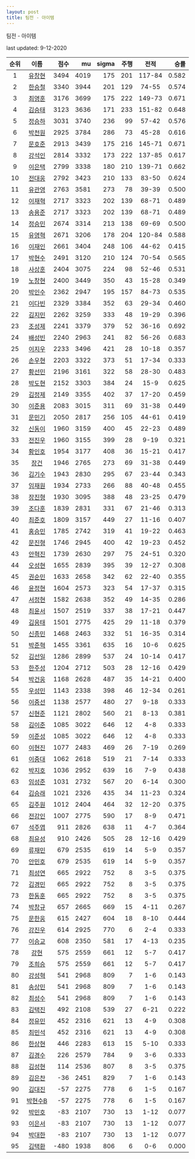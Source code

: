 ```yaml
---
layout: post
title: 팀전 - 아이템
---
```



팀전 - 아이템


last updated: 9-12-2020

| 순위 | 이름 | 점수 | mu | sigma | 주행 | 전적 | 승률 |
|:---:|:---:|---:|---:|---:|---:|:---:|---:|
| 1 | [유창현](../yuchanghyeon) | 3494 | 4019 | 175 | 201 | 117-84 | 0.582 |
| 2 | [한승철](../hanseungcheol) | 3340 | 3944 | 201 | 129 | 74-55 | 0.574 |
| 3 | [최영훈](../choiyeonghun) | 3176 | 3699 | 175 | 222 | 149-73 | 0.671 |
| 4 | [김승태](../gimseungtae) | 3123 | 3636 | 171 | 233 | 151-82 | 0.648 |
| 5 | [정승하](../jeongseungha) | 3031 | 3740 | 236 | 99 | 57-42 | 0.576 |
| 6 | [박천원](../bakcheonwon) | 2925 | 3784 | 286 | 73 | 45-28 | 0.616 |
| 7 | [문호준](../munhojun) | 2913 | 3439 | 175 | 216 | 145-71 | 0.671 |
| 8 | [강석인](../gangseokin) | 2814 | 3332 | 173 | 222 | 137-85 | 0.617 |
| 9 | [이은택](../ieuntaek) | 2799 | 3338 | 180 | 210 | 139-71 | 0.662 |
| 10 | [전대웅](../jeondaewoong) | 2792 | 3423 | 210 | 133 | 83-50 | 0.624 |
| 11 | [유관영](../yugwanyeong) | 2763 | 3581 | 273 | 78 | 39-39 | 0.500 |
| 12 | [이재혁](../ijaehyeok) | 2717 | 3323 | 202 | 139 | 68-71 | 0.489 |
| 13 | [송용준](../songyongjun) | 2717 | 3323 | 202 | 139 | 68-71 | 0.489 |
| 14 | [정승민](../jeongseungmin) | 2674 | 3314 | 213 | 138 | 69-69 | 0.500 |
| 15 | [유영혁](../yuyeonghyeok) | 2671 | 3206 | 178 | 204 | 120-84 | 0.588 |
| 16 | [이재인](../ijaein) | 2661 | 3404 | 248 | 106 | 44-62 | 0.415 |
| 17 | [박현수](../bakhyeonsu) | 2491 | 3120 | 210 | 124 | 70-54 | 0.565 |
| 18 | [사상훈](../sasanghun) | 2404 | 3075 | 224 | 98 | 52-46 | 0.531 |
| 19 | [노창현](../nochanghyeon) | 2400 | 3449 | 350 | 43 | 15-28 | 0.349 |
| 20 | [박인수](../bakinsu) | 2362 | 2947 | 195 | 157 | 84-73 | 0.535 |
| 21 | [이다빈](../idabin) | 2329 | 3384 | 352 | 63 | 29-34 | 0.460 |
| 22 | [김지민](../gimjimin) | 2262 | 3259 | 333 | 48 | 19-29 | 0.396 |
| 23 | [조성제](../joseongje) | 2241 | 3379 | 379 | 52 | 36-16 | 0.692 |
| 24 | [배성빈](../baeseongbin) | 2240 | 2963 | 241 | 82 | 56-26 | 0.683 |
| 25 | [이지우](../ijiu) | 2233 | 3496 | 421 | 28 | 10-18 | 0.357 |
| 26 | [손우현](../sonuhyeon) | 2203 | 3322 | 373 | 51 | 17-34 | 0.333 |
| 27 | [황선민](../hwangseongmin) | 2196 | 3161 | 322 | 58 | 28-30 | 0.483 |
| 28 | [박도현](../bakdohyeon) | 2152 | 3303 | 384 | 24 | 15-9 | 0.625 |
| 29 | [김정제](../gimjeongje) | 2149 | 3355 | 402 | 37 | 17-20 | 0.459 |
| 30 | [이준용](../ijunyong) | 2083 | 3015 | 311 | 69 | 31-38 | 0.449 |
| 31 | [문민기](../munmingi) | 2050 | 2817 | 256 | 105 | 44-61 | 0.419 |
| 32 | [신동이](../shindongi) | 1960 | 3159 | 400 | 45 | 22-23 | 0.489 |
| 33 | [전진우](../jeonjinwoo) | 1960 | 3155 | 399 | 28 | 9-19 | 0.321 |
| 34 | [황인호](../hwanginho) | 1954 | 3177 | 408 | 36 | 15-21 | 0.417 |
| 35 | [장건](../janggeon) | 1946 | 2765 | 273 | 69 | 31-38 | 0.449 |
| 36 | [김기수](../gimgisu) | 1943 | 2830 | 295 | 67 | 23-44 | 0.343 |
| 37 | [임재원](../imjaewon) | 1934 | 2733 | 266 | 88 | 40-48 | 0.455 |
| 38 | [장진형](../jangjinhyeong) | 1930 | 3095 | 388 | 48 | 23-25 | 0.479 |
| 39 | [조다훈](../jodahun) | 1839 | 2831 | 331 | 67 | 21-46 | 0.313 |
| 40 | [최준호](../choijunho) | 1809 | 3157 | 449 | 27 | 11-16 | 0.407 |
| 41 | [홍승민](../hongseungmin) | 1785 | 2742 | 319 | 41 | 19-22 | 0.463 |
| 42 | [문진형](../munjinhyeong) | 1746 | 2945 | 400 | 42 | 19-23 | 0.452 |
| 43 | [안혁진](../anhyeokjin) | 1739 | 2630 | 297 | 75 | 24-51 | 0.320 |
| 44 | [오성현](../oseonghyeon) | 1655 | 2839 | 395 | 39 | 12-27 | 0.308 |
| 45 | [권순민](../gweonsoonmin) | 1633 | 2658 | 342 | 62 | 22-40 | 0.355 |
| 46 | [윤정현](../yunjeonghyeon) | 1604 | 2573 | 323 | 54 | 17-37 | 0.315 |
| 47 | [서정현](../seojeonghyeon) | 1582 | 2638 | 352 | 49 | 14-35 | 0.286 |
| 48 | [최윤서](../choiyunseo) | 1507 | 2519 | 337 | 38 | 17-21 | 0.447 |
| 49 | [김응태](../gimeungtae) | 1501 | 2775 | 425 | 29 | 11-18 | 0.379 |
| 50 | [신종민](../shinjongmin) | 1468 | 2463 | 332 | 51 | 16-35 | 0.314 |
| 51 | [박준혁](../bakjunhyeok) | 1455 | 3361 | 635 | 16 | 10-6 | 0.625 |
| 52 | [김선일](../gimseonil) | 1286 | 2899 | 537 | 24 | 10-14 | 0.417 |
| 53 | [한주성](../hanjuseong) | 1204 | 2712 | 503 | 28 | 12-16 | 0.429 |
| 54 | [박건웅](../bakgeonung) | 1168 | 2628 | 487 | 35 | 14-21 | 0.400 |
| 55 | [우성민](../useongmin) | 1143 | 2338 | 398 | 46 | 12-34 | 0.261 |
| 56 | [이중선](../ijungseon) | 1138 | 2577 | 480 | 27 | 9-18 | 0.333 |
| 57 | [신현준](../shinhyeonjun) | 1121 | 2802 | 560 | 21 | 8-13 | 0.381 |
| 58 | [김이준](../gimijun) | 1085 | 3022 | 646 | 12 | 4-8 | 0.333 |
| 59 | [이준성](../ijunseong) | 1085 | 3022 | 646 | 12 | 4-8 | 0.333 |
| 60 | [이현진](../ihyeonjin) | 1077 | 2483 | 469 | 26 | 7-19 | 0.269 |
| 61 | [이중대](../ijungdae) | 1062 | 2618 | 519 | 21 | 7-14 | 0.333 |
| 62 | [박지호](../bakjiho) | 1036 | 2952 | 639 | 16 | 7-9 | 0.438 |
| 63 | [임성준](../imseongjun) | 1031 | 2732 | 567 | 20 | 6-14 | 0.300 |
| 64 | [김승래](../gimseungrae) | 1021 | 2326 | 435 | 34 | 11-23 | 0.324 |
| 65 | [김주원](../gimjuwon) | 1012 | 2404 | 464 | 32 | 12-20 | 0.375 |
| 66 | [전강인](../jeongangin) | 1007 | 2775 | 590 | 17 | 8-9 | 0.471 |
| 67 | [석주엽](../seokjuyeob) | 911 | 2826 | 638 | 11 | 4-7 | 0.364 |
| 68 | [최유성](../choiyuseong) | 910 | 2426 | 505 | 28 | 12-16 | 0.429 |
| 69 | [류재민](../ryujaemin) | 679 | 2535 | 619 | 14 | 5-9 | 0.357 |
| 70 | [안민호](../anminho) | 679 | 2535 | 619 | 14 | 5-9 | 0.357 |
| 71 | [최성연](../choiseongyeon) | 665 | 2922 | 752 | 8 | 3-5 | 0.375 |
| 72 | [김경민](../gimgyeongmin) | 665 | 2922 | 752 | 8 | 3-5 | 0.375 |
| 73 | [한동훈](../handonghun) | 665 | 2922 | 752 | 8 | 3-5 | 0.375 |
| 74 | [박창규](../bakchanggyu) | 657 | 2665 | 669 | 15 | 4-11 | 0.267 |
| 75 | [문한웅](../munhanung) | 615 | 2427 | 604 | 18 | 8-10 | 0.444 |
| 76 | [강진우](../gangjinwu) | 614 | 2925 | 770 | 6 | 2-4 | 0.333 |
| 77 | [이승교](../iseunggyo) | 608 | 2350 | 581 | 17 | 4-13 | 0.235 |
| 78 | [강현](../ganghyeon) | 575 | 2559 | 661 | 12 | 5-7 | 0.417 |
| 79 | [조희승](../joheeseung) | 575 | 2559 | 661 | 12 | 5-7 | 0.417 |
| 80 | [강성혁](../gangseonghyeok) | 541 | 2968 | 809 | 7 | 1-6 | 0.143 |
| 81 | [송상민](../songsangmin) | 541 | 2968 | 809 | 7 | 1-6 | 0.143 |
| 82 | [최성수](../choiseongsu) | 541 | 2968 | 809 | 7 | 1-6 | 0.143 |
| 83 | [김택진](../gimtaekjin) | 492 | 2108 | 539 | 27 | 6-21 | 0.222 |
| 84 | [정유민](../jeongyumin) | 452 | 2316 | 621 | 13 | 4-9 | 0.308 |
| 85 | [최민석](../choiminseok) | 452 | 2316 | 621 | 13 | 4-9 | 0.308 |
| 86 | [한상현](../hansanghyeon) | 446 | 2283 | 613 | 15 | 5-10 | 0.333 |
| 87 | [김경수](../gimgyeongsu) | 226 | 2579 | 784 | 9 | 3-6 | 0.333 |
| 88 | [김성현](../gimseonghyeon) | 114 | 2536 | 807 | 8 | 3-5 | 0.375 |
| 89 | [김은찬](../gimeunchan) | -36 | 2451 | 829 | 7 | 1-6 | 0.143 |
| 90 | [김대진](../gimdaejin) | -57 | 2275 | 778 | 6 | 1-5 | 0.167 |
| 91 | [박현수B](../bakhyeonsu-b) | -57 | 2275 | 778 | 6 | 1-5 | 0.167 |
| 92 | [박민호](../bakminho) | -83 | 2107 | 730 | 13 | 1-12 | 0.077 |
| 93 | [이은서](../ieunseo) | -83 | 2107 | 730 | 13 | 1-12 | 0.077 |
| 94 | [박대한](../bakdaehan) | -83 | 2107 | 730 | 13 | 1-12 | 0.077 |
| 95 | [김택환](../gimtaekhwan) | -480 | 1938 | 806 | 6 | 0-6 | 0.000 |
